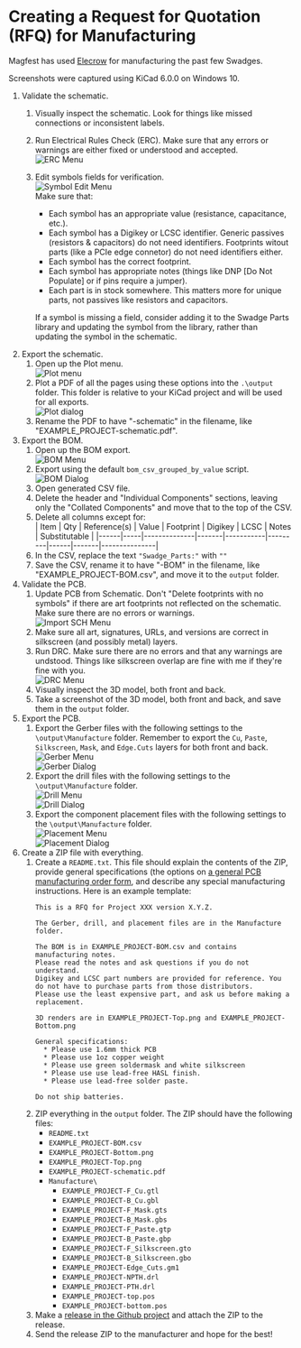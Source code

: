 # Creating a Request for Quotation (RFQ) for Manufacturing

Magfest has used [Elecrow](https://www.elecrow.com/) for manufacturing the past few Swadges.

Screenshots were captured using KiCad 6.0.0 on Windows 10.

1. Validate the schematic.  
    1. Visually inspect the schematic. Look for things like missed connections or inconsistent labels.
    1. Run Electrical Rules Check (ERC). Make sure that any errors or warnings are either fixed or understood and accepted.  
    ![ERC Menu](erc-menu.png)
	1. Edit symbols fields for verification.  
    ![Symbol Edit Menu](symbol-edit-menu.png)  
    Make sure that:
	    * Each symbol has an appropriate value (resistance, capacitance, etc.).
	    * Each symbol has a Digikey or LCSC identifier. Generic passives (resistors & capacitors) do not need identifiers. Footprints witout parts (like a PCIe edge connetor) do not need identifiers either.
		* Each symbol has the correct footprint.
		* Each symbol has appropriate notes (things like DNP [Do Not Populate] or if pins require a jumper).
		* Each part is in stock somewhere. This matters more for unique parts, not passives like resistors and capacitors.

        If a symbol is missing a field, consider adding it to the Swadge Parts library and updating the symbol from the library, rather than updating the symbol in the schematic.
1. Export the schematic.
    1. Open up the Plot menu.  
    ![Plot menu](plot-menu.png)
    1. Plot a PDF of all the pages using these options into the `.\output` folder. This folder is relative to your KiCad project and will be used for all exports.  
    ![Plot dialog](plot-dialog.png)
    1. Rename the PDF to have "-schematic" in the filename, like "EXAMPLE_PROJECT-schematic.pdf".
1. Export the BOM.
    1. Open up the BOM export.  
        ![BOM Menu](bom-menu.png)
	1. Export using the default `bom_csv_grouped_by_value` script.  
        ![BOM Dialog](bom-dialog.png)
	1. Open generated CSV file.
	1. Delete the header and "Individual Components" sections, leaving only the "Collated Components" and move that to the top of the CSV.
	1. Delete all columns except for:  
        | Item | Qty | Reference(s) | Value | Footprint | Digikey | LCSC | Notes | Substitutable |
        |------|-----|--------------|-------|-----------|---------|------|-------|---------------|
	1. In the CSV, replace the text `"Swadge_Parts:"` with `""`
	1. Save the CSV, rename it to have "-BOM" in the filename, like "EXAMPLE_PROJECT-BOM.csv", and move it to the `output` folder.
1. Validate the PCB.  
    1. Update PCB from Schematic. Don't "Delete footprints with no symbols" if there are art footprints not reflected on the schematic. Make sure there are no errors or warnings.  
        ![Import SCH Menu](import-sch-menu.png)
    1. Make sure all art, signatures, URLs, and versions are correct in silkscreen (and possibly metal) layers.
	1. Run DRC. Make sure there are no errors and that any warnings are undstood. Things like silkscreen overlap are fine with me if they're fine with you.  
        ![DRC Menu](drc-menu.png)
	1. Visually inspect the 3D model, both front and back.
    1. Take a screenshot of the 3D model, both front and back, and save them in the `output` folder.
1. Export the PCB.
    1. Export the Gerber files with the following settings to the `\output\Manufacture` folder. Remember to export the `Cu`, `Paste`, `Silkscreen`, `Mask`, and `Edge.Cuts` layers for both front and back.  
    ![Gerber Menu](gerber-menu.png)  
    ![Gerber Dialog](gerber-dialog.png)
    1. Export the drill files with the following settings to the `\output\Manufacture` folder.  
    ![Drill Menu](drill-menu.png)  
    ![Drill Dialog](drill-dialog.png)
    1. Export the component placement files with the following settings to the `\output\Manufacture` folder.  
    ![Placement Menu](placement-menu.png)  
    ![Placement Dialog](placement-dialog.png)
1. Create a ZIP file with everything.
    1. Create a `README.txt`. This file should explain the contents of the ZIP, provide general specifications (the options on [a general PCB manufacturing order form](https://www.elecrow.com/pcb-manufacturing.html), and describe any special manufacturing instructions. Here is an example template:  
        ```
        This is a RFQ for Project XXX version X.Y.Z.
        
        The Gerber, drill, and placement files are in the Manufacture folder.
        
        The BOM is in EXAMPLE_PROJECT-BOM.csv and contains manufacturing notes.
        Please read the notes and ask questions if you do not understand.
        Digikey and LCSC part numbers are provided for reference. You do not have to purchase parts from those distributors.
        Please use the least expensive part, and ask us before making a replacement.
        
        3D renders are in EXAMPLE_PROJECT-Top.png and EXAMPLE_PROJECT-Bottom.png
        
        General specifications:
          * Please use 1.6mm thick PCB
          * Please use 1oz copper weight
          * Please use green soldermask and white silkscreen
          * Please use use lead-free HASL finish.
          * Please use lead-free solder paste.
                  
        Do not ship batteries.
        ```
    1. ZIP everything in the `output` folder. The ZIP should have the following files:
        * `README.txt`
		* `EXAMPLE_PROJECT-BOM.csv`
		* `EXAMPLE_PROJECT-Bottom.png`
		* `EXAMPLE_PROJECT-Top.png`
		* `EXAMPLE_PROJECT-schematic.pdf`
		* `Manufacture\`
			* `EXAMPLE_PROJECT-F_Cu.gtl`
			* `EXAMPLE_PROJECT-B_Cu.gbl`
			* `EXAMPLE_PROJECT-F_Mask.gts`
			* `EXAMPLE_PROJECT-B_Mask.gbs`
			* `EXAMPLE_PROJECT-F_Paste.gtp`
			* `EXAMPLE_PROJECT-B_Paste.gbp`
			* `EXAMPLE_PROJECT-F_Silkscreen.gto`
			* `EXAMPLE_PROJECT-B_Silkscreen.gbo`
			* `EXAMPLE_PROJECT-Edge_Cuts.gm1`
			* `EXAMPLE_PROJECT-NPTH.drl`
			* `EXAMPLE_PROJECT-PTH.drl`
			* `EXAMPLE_PROJECT-top.pos`
			* `EXAMPLE_PROJECT-bottom.pos`
    1. Make a [release in the Github project](https://docs.github.com/en/repositories/releasing-projects-on-github/managing-releases-in-a-repository) and attach the ZIP to the release.
    1. Send the release ZIP to the manufacturer and hope for the best!
